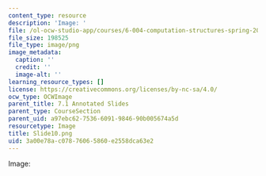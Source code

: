```yaml
---
content_type: resource
description: 'Image: '
file: /ol-ocw-studio-app/courses/6-004-computation-structures-spring-2017/3a00e78ac07876065860e2558dca63e2_Slide10.png
file_size: 198525
file_type: image/png
image_metadata:
  caption: ''
  credit: ''
  image-alt: ''
learning_resource_types: []
license: https://creativecommons.org/licenses/by-nc-sa/4.0/
ocw_type: OCWImage
parent_title: 7.1 Annotated Slides
parent_type: CourseSection
parent_uid: a97ebc62-7536-6091-9846-90b005674a5d
resourcetype: Image
title: Slide10.png
uid: 3a00e78a-c078-7606-5860-e2558dca63e2
---
```

Image: 